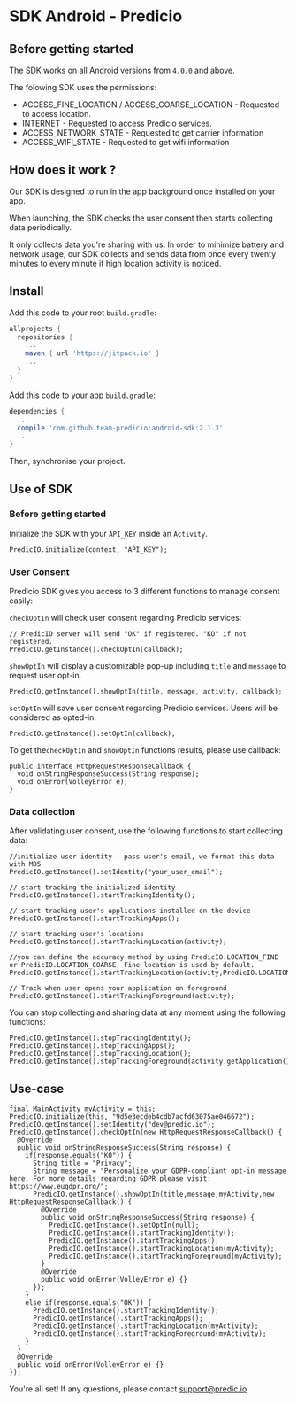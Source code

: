 # SDK Android - Predicio

## Before getting started
The SDK works on all Android versions from `4.0.0` and above.

The folowing SDK uses the permissions:
* ACCESS_FINE_LOCATION / ACCESS_COARSE_LOCATION - Requested to access location.
* INTERNET - Requested to access Predicio services.
* ACCESS_NETWORK_STATE - Requested to get carrier information
* ACCESS_WIFI_STATE - Requested to get wifi information

## How does it work ?
Our SDK is designed to run in the app background once installed on your app.

When launching, the SDK checks the user consent then starts collecting data periodically.

It only collects data you're sharing with us.
In order to minimize battery and network usage, our SDK collects and sends data from once every twenty minutes to every minute if high location activity is noticed.

## Install

Add this code to your root `build.gradle`:
```gradle
allprojects {
  repositories {
    ...
    maven { url 'https://jitpack.io' }
    ...
  }
}
```

Add this code to your app `build.gradle`:
```gradle
dependencies {
  ...
  compile 'com.github.team-predicio:android-sdk:2.1.3'
  ...
}
```

Then, synchronise your project.

## Use of SDK

### Before getting started

Initialize the SDK with your `API_KEY` inside an `Activity`.
```
PredicIO.initialize(context, "API_KEY");
```

### User Consent
Predicio SDK gives you access to 3 different functions to manage consent easily:


`checkOptIn` will check user consent regarding Predicio services:
```
// PredicIO server will send "OK" if registered. "KO" if not registered.
PredicIO.getInstance().checkOptIn(callback);
```

`showOptIn` will display a customizable pop-up including `title` and `message` to request user opt-in.
```
PredicIO.getInstance().showOptIn(title, message, activity, callback);
```

`setOptIn` will save user consent regarding Predicio services. Users will be considered as opted-in.
```
PredicIO.getInstance().setOptIn(callback);
```

To get the`checkOptIn` and `showOptIn` functions results, please use callback:
```
public interface HttpRequestResponseCallback {
  void onStringResponseSuccess(String response);
  void onError(VolleyError e);
}
```

### Data collection
After validating user consent, use the following functions to start collecting data:
```
//initialize user identity - pass user's email, we format this data with MD5
PredicIO.getInstance().setIdentity("your_user_email");

// start tracking the initialized identity
PredicIO.getInstance().startTrackingIdentity();

// start tracking user's applications installed on the device
PredicIO.getInstance().startTrackingApps();

// start tracking user's locations
PredicIO.getInstance().startTrackingLocation(activity);

//you can define the accuracy method by using PredicIO.LOCATION_FINE or PredicIO.LOCATION_COARSE, Fine location is used by default.
PredicIO.getInstance().startTrackingLocation(activity,PredicIO.LOCATION_COARSE);

// Track when user opens your application on foreground
PredicIO.getInstance().startTrackingForeground(activity);
```

You can stop collecting and sharing data at any moment using the following functions:
```
PredicIO.getInstance().stopTrackingIdentity();
PredicIO.getInstance().stopTrackingApps();
PredicIO.getInstance().stopTrackingLocation();
PredicIO.getInstance().stopTrackingForeground(activity.getApplication());
```

## Use-case
```
final MainActivity myActivity = this;
PredicIO.initialize(this, "9d5e3ecdeb4cdb7acfd63075ae046672");
PredicIO.getInstance().setIdentity("dev@predic.io");
PredicIO.getInstance().checkOptIn(new HttpRequestResponseCallback() {
  @Override
  public void onStringResponseSuccess(String response) {
    if(response.equals("KO")) {
      String title = "Privacy";
      String message = "Personalize your GDPR-compliant opt-in message here. For more details regarding GDPR please visit: https://www.eugdpr.org/";
      PredicIO.getInstance().showOptIn(title,message,myActivity,new HttpRequestResponseCallback() {
        @Override
        public void onStringResponseSuccess(String response) {
          PredicIO.getInstance().setOptIn(null);
          PredicIO.getInstance().startTrackingIdentity();
          PredicIO.getInstance().startTrackingApps();
          PredicIO.getInstance().startTrackingLocation(myActivity);
          PredicIO.getInstance().startTrackingForeground(myActivity);
        }
        @Override
        public void onError(VolleyError e) {}
      });
    }
    else if(response.equals("OK")) {
      PredicIO.getInstance().startTrackingIdentity();
      PredicIO.getInstance().startTrackingApps();
      PredicIO.getInstance().startTrackingLocation(myActivity);
      PredicIO.getInstance().startTrackingForeground(myActivity);
    }
  }
  @Override
  public void onError(VolleyError e) {}
});
```
   
You're all set! If any questions, please contact support@predic.io
